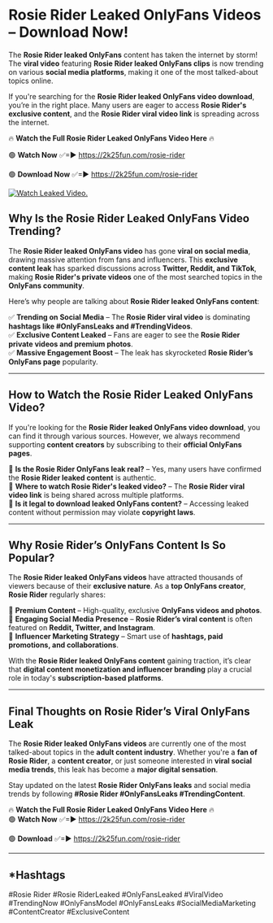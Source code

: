 # Rosie Rider Leaked OnlyFans Videos – Download Now!

The **Rosie Rider leaked OnlyFans** content has taken the internet by storm! The **viral video** featuring **Rosie Rider leaked OnlyFans clips** is now trending on various **social media platforms**, making it one of the most talked-about topics online.  

If you're searching for the **Rosie Rider leaked OnlyFans video download**, you’re in the right place. Many users are eager to access **Rosie Rider's exclusive content**, and the **Rosie Rider viral video link** is spreading across the internet.  

🔥 **Watch the Full Rosie Rider Leaked OnlyFans Video Here** 🔥  

🟢 **Watch Now** ✅=► https://2k25fun.com/rosie-rider

🟢 **Download Now** ✅=► https://2k25fun.com/rosie-rider

[![Watch Leaked Video.](https://miro.medium.com/v2/resize:fit:828/format:webp/1*cilzJN44JGOrTw9NJCrNHA.gif "Watch Leaked Video")](https://2k25fun.com/rosie-rider)

## **Why Is the Rosie Rider Leaked OnlyFans Video Trending?**  

The **Rosie Rider leaked OnlyFans video** has gone **viral on social media**, drawing massive attention from fans and influencers. This **exclusive content leak** has sparked discussions across **Twitter, Reddit, and TikTok**, making **Rosie Rider's private videos** one of the most searched topics in the **OnlyFans community**.  

Here’s why people are talking about **Rosie Rider leaked OnlyFans content**:  

✅ **Trending on Social Media** – The **Rosie Rider viral video** is dominating **hashtags like #OnlyFansLeaks and #TrendingVideos**.  
✅ **Exclusive Content Leaked** – Fans are eager to see the **Rosie Rider private videos and premium photos**.  
✅ **Massive Engagement Boost** – The leak has skyrocketed **Rosie Rider’s OnlyFans page** popularity.  

---

## **How to Watch the Rosie Rider Leaked OnlyFans Video?**  

If you're looking for the **Rosie Rider leaked OnlyFans video download**, you can find it through various sources. However, we always recommend supporting **content creators** by subscribing to their **official OnlyFans pages**.  

🔹 **Is the Rosie Rider OnlyFans leak real?** – Yes, many users have confirmed the **Rosie Rider leaked content** is authentic.  
🔹 **Where to watch Rosie Rider's leaked video?** – The **Rosie Rider viral video link** is being shared across multiple platforms.  
🔹 **Is it legal to download leaked OnlyFans content?** – Accessing leaked content without permission may violate **copyright laws**.  

---

## **Why Rosie Rider’s OnlyFans Content Is So Popular?**  

The **Rosie Rider leaked OnlyFans videos** have attracted thousands of viewers because of their **exclusive nature**. As a **top OnlyFans creator**, **Rosie Rider** regularly shares:  

📌 **Premium Content** – High-quality, exclusive **OnlyFans videos and photos**.  
📌 **Engaging Social Media Presence** – **Rosie Rider’s viral content** is often featured on **Reddit, Twitter, and Instagram**.  
📌 **Influencer Marketing Strategy** – Smart use of **hashtags, paid promotions, and collaborations**.  

With the **Rosie Rider leaked OnlyFans content** gaining traction, it’s clear that **digital content monetization and influencer branding** play a crucial role in today's **subscription-based platforms**.  

---

## **Final Thoughts on Rosie Rider’s Viral OnlyFans Leak**  

The **Rosie Rider leaked OnlyFans videos** are currently one of the most talked-about topics in the **adult content industry**. Whether you're a **fan of Rosie Rider**, a **content creator**, or just someone interested in **viral social media trends**, this leak has become a **major digital sensation**.  

Stay updated on the latest **Rosie Rider OnlyFans leaks** and social media trends by following **#Rosie Rider #OnlyFansLeaks #TrendingContent**.  

🔥 **Watch the Full Rosie Rider Leaked OnlyFans Video Here** 🔥  
🟢 **Watch Now** ✅=► https://2k25fun.com/rosie-rider

🟢 **Download** ✅=► https://2k25fun.com/rosie-rider

---

## *Hashtags
#Rosie Rider #Rosie RiderLeaked #OnlyFansLeaked #ViralVideo #TrendingNow #OnlyFansModel #OnlyFansLeaks #SocialMediaMarketing #ContentCreator #ExclusiveContent  